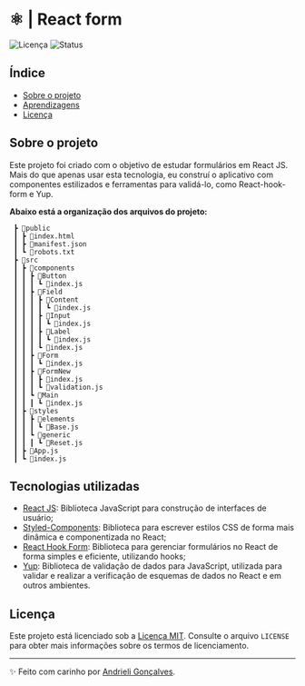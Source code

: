 # ⚛️ | React form

![Licença](https://img.shields.io/badge/Licen%C3%A7a-MIT-f5b5ca.svg)
![Status](https://img.shields.io/badge/Status-Concluído-abf285.svg)

## Índice

- [Sobre o projeto](#sobre-o-projeto)
- [Aprendizagens](#aprendizagens)
- [Licença](#licença)

## Sobre o projeto

Este projeto foi criado com o objetivo de estudar formulários em React JS. Mais do que apenas usar esta tecnologia, eu construí o aplicativo
com componentes estilizados e ferramentas para validá-lo, como React-hook-form e Yup.

**Abaixo está a organização dos arquivos do projeto:**
```
 ┣ 📂public
 ┃ ┣ 📜index.html
 ┃ ┣ 📜manifest.json
 ┃ ┗ 📜robots.txt
 ┣ 📂src
 ┃ ┣ 📂components
 ┃ ┃ ┣ 📂Button
 ┃ ┃ ┃ ┗ 📜index.js
 ┃ ┃ ┣ 📂Field
 ┃ ┃ ┃ ┣ 📂Content
 ┃ ┃ ┃ ┃ ┗ 📜index.js
 ┃ ┃ ┃ ┣ 📂Input
 ┃ ┃ ┃ ┃ ┗ 📜index.js
 ┃ ┃ ┃ ┣ 📂Label
 ┃ ┃ ┃ ┃ ┗ 📜index.js
 ┃ ┃ ┃ ┗ 📜index.js
 ┃ ┃ ┣ 📂Form
 ┃ ┃ ┃ ┗ 📜index.js
 ┃ ┃ ┣ 📂FormNew
 ┃ ┃ ┃ ┣ 📜index.js
 ┃ ┃ ┃ ┗ 📜validation.js
 ┃ ┃ ┗ 📂Main
 ┃ ┃ ┃ ┗ 📜index.js
 ┃ ┣ 📂styles
 ┃ ┃ ┣ 📂elements
 ┃ ┃ ┃ ┗ 📜Base.js
 ┃ ┃ ┗ 📂generic
 ┃ ┃ ┃ ┗ 📜Reset.js
 ┃ ┣ 📜App.js
 ┃ ┗ 📜index.js
```

## Tecnologias utilizadas

- [React JS](https://reactjs.org/docs/getting-started.html): Biblioteca JavaScript para construção de interfaces de usuário;
- [Styled-Components](https://styled-components.com/docs): Biblioteca para escrever estilos CSS de forma mais dinâmica e componentizada no React;
- [React Hook Form](https://react-hook-form.com/get-started): Biblioteca para gerenciar formulários no React de forma simples e eficiente, utilizando hooks;
- [Yup](https://github.com/jquense/yup): Biblioteca de validação de dados para JavaScript, utilizada para validar e realizar a verificação de esquemas de dados no React e em outros ambientes.

## Licença

Este projeto está licenciado sob a [Licença MIT](https://opensource.org/licenses/MIT). Consulte o arquivo `LICENSE` para obter mais informações sobre os termos de licenciamento.

---

✨ Feito com carinho por [Andrieli Gonçalves](https://github.com/strawndri).
